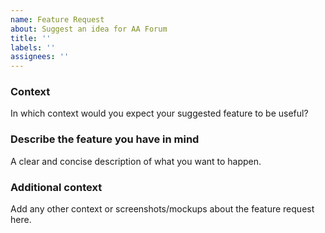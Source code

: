 ```yaml
---
name: Feature Request
about: Suggest an idea for AA Forum
title: ''
labels: ''
assignees: ''
---
```


### Context

In which context would you expect your suggested feature to be useful?


### Describe the feature you have in mind

A clear and concise description of what you want to happen.


### Additional context

Add any other context or screenshots/mockups about the feature request here.
